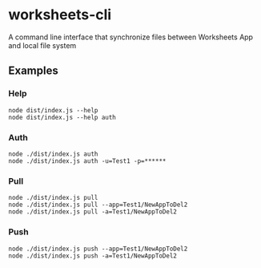 # worksheets-cli
A command line interface that synchronize files between Worksheets App and local file system

## Examples

### Help
```
node dist/index.js --help
node dist/index.js --help auth
```

### Auth
```
node ./dist/index.js auth
node ./dist/index.js auth -u=Test1 -p=******
```

### Pull
```
node ./dist/index.js pull
node ./dist/index.js pull --app=Test1/NewAppToDel2
node ./dist/index.js pull -a=Test1/NewAppToDel2
```

### Push
```
node ./dist/index.js push --app=Test1/NewAppToDel2
node ./dist/index.js push -a=Test1/NewAppToDel2
```
